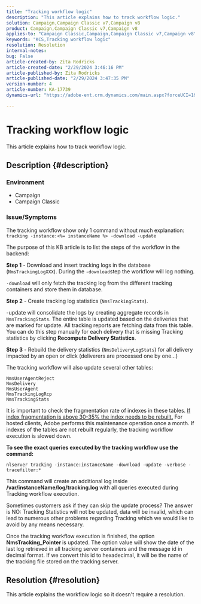 ```yaml
---
title: "Tracking workflow logic"
description: "This article explains how to track workflow logic."
solution: Campaign,Campaign Classic v7,Campaign v8
product: Campaign,Campaign Classic v7,Campaign v8
applies-to: "Campaign Classic,Campaign,Campaign Classic v7,Campaign v8"
keywords: "KCS,Tracking workflow logic"
resolution: Resolution
internal-notes: 
bug: False
article-created-by: Zita Rodricks
article-created-date: "2/29/2024 3:46:16 PM"
article-published-by: Zita Rodricks
article-published-date: "2/29/2024 3:47:35 PM"
version-number: 4
article-number: KA-17739
dynamics-url: "https://adobe-ent.crm.dynamics.com/main.aspx?forceUCI=1&pagetype=entityrecord&etn=knowledgearticle&id=ba0836ab-19d7-ee11-9078-000d3a3110f0"

---
```

# Tracking workflow logic


This article explains how to track workflow logic.

## Description {#description}


### <b>Environment</b>

- Campaign
- Campaign Classic




### <b>Issue/Symptoms</b>

The tracking workflow show only 1 command without much explanation: `tracking -instance:<%= instanceName %> -download -update`



The purpose of this KB article is to list the steps of the workflow in the backend:

<b>Step 1</b> - Download and insert tracking logs in the database (`NmsTrackingLogXXX`). During the `-download`step the workflow will log nothing.

`-download` will only fetch the tracking log from the different tracking containers and store them in database.

<b>Step 2</b> - Create tracking log statistics (`NmsTrackingStats`).

-update will consolidate the logs by creating aggregate records in `NmsTrackingStats`. The entire table is updated based on the deliveries that are marked for update. All tracking reports are fetching data from this table. You can do this step manually for each delivery that is missing Tracking statistics by clicking <b>Recompute Delivery Statistics</b>.

<b>Step 3</b> - Rebuild the delivery statistics (`NmsDeliveryLogStats`) for all delivery impacted by an open or click (deliverers are processed one by one...)

The tracking workflow will also update several other tables:




```
NmsUserAgentReject 
NmsDelivery 
NmsUserAgent 
NmsTrackingLogRcp 
NmsTrackingStats
```


It is important to check the fragmentation rate of indexes in these tables. <u>If index fragmentation is above 30-35% the index needs to be rebuilt.</u> For hosted clients, Adobe performs this maintenance operation once a month. If indexes of the tables are not rebuilt regularly, the tracking workflow execution is slowed down.

<b>To see the exact queries executed by the tracking workflow use the command:</b>

`nlserver tracking -instance:instanceName -download -update -verbose -tracefilter:*`

This command will create an additional log inside <b>/var/instanceName/log/tracking.log </b>with all queries executed during Tracking workflow execution.

Sometimes customers ask if they can skip the update process? The answer is NO: Tracking Statistics will not be updated, data will be invalid, which can lead to numerous other problems regarding Tracking which we would like to avoid by any means necessary.

Once the tracking workflow execution is finished, the option <b>NmsTracking_Pointer </b>is updated. The option value will show the date of the last log retrieved in all tracking server containers and the message id in decimal format. If we convert this id to hexadecimal, it will be the name of the tracking file stored on the tracking server.


## Resolution {#resolution}


This article explains the workflow logic so it doesn't require a resolution.
